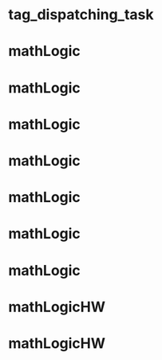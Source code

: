 # tag_dispatching_task
# mathLogic
# mathLogic
# mathLogic
# mathLogic
# mathLogic
# mathLogic
# mathLogic
# mathLogicHW
# mathLogicHW
